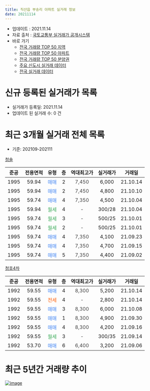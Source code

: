 ```yaml
---
title: 직산읍 부송리 아파트 실거래 정보
date: 20211114
---
```


* 업데이트 : 2021.11.14
* 자료 출처 : [국토교통부 실거래가 공개시스템](http://rt.molit.go.kr)
* 바로 가기
    * [전국 거래량 TOP 50 지역](https://apt-info.github.io/apt-trade-info/tr)
    * [전국 거래량 TOP 50 아파트](https://apt-info.github.io/apt-trade-info/ta)
    * [전국 거래량 TOP 50 분양권](https://apt-info.github.io/apt-trade-info/tb)
    * [주요 신도시 실거래 데이터](https://apt-info.github.io/apt-trade-info/newtown)
    * [전국 실거래 데이터](https://apt-info.github.io/apt-trade-info/all)



<script async src="https://pagead2.googlesyndication.com/pagead/js/adsbygoogle.js"></script>
<!-- 기본광고 -->
<ins class="adsbygoogle"
     style="display:block"
     data-ad-client="ca-pub-1142216861245946"
     data-ad-slot="4805727019"
     data-ad-format="auto"
     data-full-width-responsive="true"></ins>
<script>
     (adsbygoogle = window.adsbygoogle || []).push({});
</script>


# 신규 등록된 실거래가 목록

* 실거래가 등록일: 2021.11.14
* 업데이트 된 실거래 수: 0 건




<script async src="https://pagead2.googlesyndication.com/pagead/js/adsbygoogle.js"></script>
<!-- 기본광고 -->
<ins class="adsbygoogle"
     style="display:block"
     data-ad-client="ca-pub-1142216861245946"
     data-ad-slot="4805727019"
     data-ad-format="auto"
     data-full-width-responsive="true"></ins>
<script>
     (adsbygoogle = window.adsbygoogle || []).push({});
</script>


# 최근 3개월 실거래 전체 목록
* 기준: 202109-202111


[청솔](https://search.naver.com/search.naver?query=%EC%B2%AD%EC%86%94)

|준공|전용면적|유형|층|역대최고가|실거래가|거래일|
|:---:|:---:|:---:|:---:|:---:|:---:|:---:|
|1995|59.94|<span style="color:#4285F3">매매</span>|2|<span style="color:#444444">7,450</span>|6,000|21.10.14|
|1995|59.94|<span style="color:#4285F3">매매</span>|2|<span style="color:#444444">7,450</span>|4,800|21.10.10|
|1995|59.74|<span style="color:#4285F3">매매</span>|4|<span style="color:#444444">7,350</span>|4,500|21.10.04|
|1995|59.94|<span style="color:#34A853">월세</span>|4|<span style="color:#444444">-</span>|300/28|21.10.04|
|1995|59.74|<span style="color:#34A853">월세</span>|3|<span style="color:#444444">-</span>|500/25|21.10.01|
|1995|59.74|<span style="color:#34A853">월세</span>|2|<span style="color:#444444">-</span>|500/25|21.10.01|
|1995|59.74|<span style="color:#4285F3">매매</span>|4|<span style="color:#444444">7,350</span>|4,100|21.09.23|
|1995|59.74|<span style="color:#4285F3">매매</span>|4|<span style="color:#444444">7,350</span>|4,700|21.09.15|
|1995|59.74|<span style="color:#4285F3">매매</span>|5|<span style="color:#444444">7,350</span>|4,400|21.09.02|

[청호4차](https://search.naver.com/search.naver?query=%EC%B2%AD%ED%98%B84%EC%B0%A8)

|준공|전용면적|유형|층|역대최고가|실거래가|거래일|
|:---:|:---:|:---:|:---:|:---:|:---:|:---:|
|1992|59.55|<span style="color:#4285F3">매매</span>|4|<span style="color:#444444">8,300</span>|5,200|21.10.14|
|1992|59.55|<span style="color:#FF5A00">전세</span>|4|<span style="color:#444444">-</span>|2,800|21.10.14|
|1992|59.55|<span style="color:#4285F3">매매</span>|3|<span style="color:#444444">8,300</span>|6,000|21.10.08|
|1992|59.55|<span style="color:#4285F3">매매</span>|1|<span style="color:#444444">8,300</span>|4,900|21.09.30|
|1992|59.55|<span style="color:#4285F3">매매</span>|4|<span style="color:#444444">8,300</span>|4,200|21.09.16|
|1992|59.55|<span style="color:#34A853">월세</span>|3|<span style="color:#444444">-</span>|300/35|21.09.14|
|1992|53.70|<span style="color:#4285F3">매매</span>|6|<span style="color:#444444">6,400</span>|3,200|21.09.06|



<script async src="https://pagead2.googlesyndication.com/pagead/js/adsbygoogle.js"></script>
<!-- 기본광고 -->
<ins class="adsbygoogle"
     style="display:block"
     data-ad-client="ca-pub-1142216861245946"
     data-ad-slot="4805727019"
     data-ad-format="auto"
     data-full-width-responsive="true"></ins>
<script>
     (adsbygoogle = window.adsbygoogle || []).push({});
</script>


# 최근 5년간 거래량 추이


<div style="width:100%;">
    <canvas id="deal_progress" height="200"></canvas>
</div>

<script>
new Chart(document.getElementById("deal_progress"), {
    type: 'line',
    data: {
        labels: ['16.01','16.02','16.03','16.04','16.05','16.06','16.07','16.08','16.09','16.10','16.11','16.12','17.01','17.02','17.03','17.04','17.05','17.06','17.07','17.08','17.09','17.10','17.11','17.12','18.01','18.02','18.03','18.05','18.06','18.07','18.08','18.09','18.10','18.11','18.12','19.01','19.02','19.03','19.04','19.06','19.07','19.08','19.09','19.12','20.01','20.02','20.03','20.04','20.05','20.06','20.07','20.08','20.09','20.10','20.11','20.12','21.01','21.02','21.03','21.04','21.05','21.06','21.07','21.08','21.09','21.10'],
        datasets: [{
            label: '매매/분양권',
            data: [1,3,1,2,2,0,2,3,1,0,1,2,2,1,0,2,1,2,4,2,3,2,1,1,1,1,1,1,3,2,1,3,1,1,3,0,2,2,1,0,1,1,1,1,2,1,3,2,3,5,2,3,2,6,3,7,5,3,5,3,3,2,0,3,6,5],
            borderColor: "rgba(66, 133, 243, 1)",
            backgroundColor: "rgba(66, 133, 243, 0.05)",
            borderWidth: 1,
            pointRadius: 0,
            fill: false,
            lineTension: 0
        },{
            label: '전/월세',
            data: [0,2,4,0,3,1,0,0,0,1,2,0,2,2,3,1,4,0,0,1,2,1,2,1,0,0,3,1,1,2,0,1,0,0,1,4,0,1,1,2,0,1,1,0,0,0,3,0,0,1,0,0,2,1,2,1,1,1,0,2,2,0,1,1,1,4],
            borderColor: "rgba(255, 90, 0, 1)",
            backgroundColor: "rgba(255, 90, 0, 0.05)",
            borderWidth: 1,
            pointRadius: 0,
            fill: false,
            lineTension: 0
        },{
            label: '합계',
            data: [1,5,5,2,5,1,2,3,1,1,3,2,4,3,3,3,5,2,4,3,5,3,3,2,1,1,4,2,4,4,1,4,1,1,4,4,2,3,2,2,1,2,2,1,2,1,6,2,3,6,2,3,4,7,5,8,6,4,5,5,5,2,1,4,7,9],
            borderColor: "rgba(0, 0, 0, 1)",
            backgroundColor: "rgba(0, 0, 0, 0.03)",
            borderWidth: 0.1,
            pointRadius: 0,
            fill: true,
            lineTension: 0
        }
        ]
    },
    options: {
        responsive: true,
        title: {
            display: false
        },
        tooltips: {
            mode: 'index',
            intersect: false
        },
        hover: {
            mode: 'nearest',
            intersect: true
        },
        scales: {
            xAxes: [{
                display: true,
                scaleLabel: {
                    display: true,
                    labelString: '년/월'
                }
            }],
            yAxes: [{
                display: true,
                ticks: {
                    suggestedMin: 0,
                },
                scaleLabel: {
                    display: true,
                    labelString: '실거래 수'
                }
            }]
        }
    }
});

</script>


[![image](https://apt-info.github.io/images/2020-01-03-apt-trade-info/1024x500.png)](https://play.google.com/store/apps/details?id=com.aptinfo.apttradeinfo)

